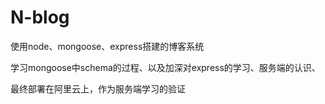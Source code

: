 # N-blog
使用node、mongoose、express搭建的博客系统

学习mongoose中schema的过程、以及加深对express的学习、服务端的认识、

最终部署在阿里云上，作为服务端学习的验证
